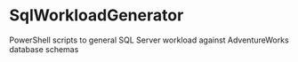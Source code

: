 # SqlWorkloadGenerator
PowerShell scripts to general SQL Server workload against AdventureWorks database schemas
